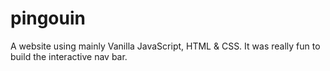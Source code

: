 # pingouin

A website using mainly Vanilla JavaScript, HTML & CSS. It was really fun to build the interactive nav bar. 
